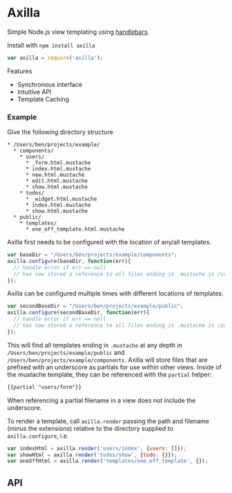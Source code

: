 # Axilla

Simple Node.js view templating using [handlebars](http://handlebarsjs.com/).

Install with `npm install axilla`

```javascript
var axilla = require('axilla');
```

Features
  * Synchronous interface
  * Intuitive API
  * Template Caching

### Example

Give the following directory structure
```
* /Users/ben/projects/example/
  * components/
    * users/
      * _form.html.mustache
      * index.html.mustache
      * new.html.mustache
      * edit.html.mustache
      * show.html.mustache
    * todos/
      * _widget.html.mustache
      * index.html.mustache
      * show.html.mustache
  * public/
    * templates/
      * one_off_template.html.mustache
```

Axilla first needs to be configured with the location of any/all templates.
```javascript
var baseDir = "/Users/ben/projects/example/components";
axilla.configure(baseDir, function(err){
  // handle error if err == null
  // has now stored a reference to all files ending in .mustache in /components
});
```

Axilla can be configured multiple times with different locations of templates.
```javascript
var secondBaseDir = "/Users/ben/projects/example/public";
axilla.configure(secondBaseDir, function(err){
  // handle error if err == null
  // has now stored a reference to all files ending in .mustache in /public
});
```

This will find all templates ending in `.mustache` at any depth in `/Users/ben/projects/example/public` and `/Users/ben/projects/example/components`. Axilla will store files that are prefixed with an underscore as partials for use within other views. Inside of the mustache template, they can be referenced with the `partial` helper:

```html
{{partial "users/form"}}
```

When referencing a partial filename in a view does not include the underscore.

To render a template, call `axilla.render` passing the path and filename (minus the extensions) relative to the directory supplied to `axilla.configure`, i.e.

```javascript
var indexHtml = axilla.render('users/index', {users: []});
var showHtml = axilla.render('todos/show', {todo: {}});
var oneOffHtml = axilla.render('templates/one_off_template', {});
```

## API


